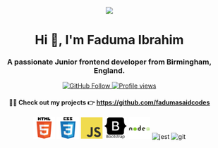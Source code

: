 <p align="center">
  <img width="auto" height="200" src="./img.png">
</p>
<h1 align="center">Hi 👋, I'm Faduma Ibrahim</h1>
<h3 align="center">A passionate Junior frontend developer from Birmingham, England.</h3>
<p align="center">
  <a href="https://github.com/fadumasaidcodes">
    <img src="https://img.shields.io/github/followers/fadumasaidcodes?label=Follow&style=social" alt="GitHub Follow">
  </a>
  <a href="https://github.com/fadumasaidcodes">
    <img src="https://komarev.com/ghpvc/?username=fadumasaidcodes&label=Profile%20views&color=0e75b6&style=flat" alt="Profile views">
  </a>
</p>
<h4 align="center">👩‍💻 Check out my projects 👉 <a href="https://github.com/fadumasaidcodes">https://github.com/fadumasaidcodes</a></h4>
<p align="center">
  <img src="https://raw.githubusercontent.com/devicons/devicon/master/icons/html5/html5-original-wordmark.svg" alt="html5" width="50" height="50"/>
  <img src="https://raw.githubusercontent.com/devicons/devicon/master/icons/css3/css3-original-wordmark.svg" alt="css3" width="50" height="50"/>
  <img src="https://raw.githubusercontent.com/devicons/devicon/master/icons/javascript/javascript-original.svg" alt="javascript" width="50" height="50"/>
  <img src="https://raw.githubusercontent.com/devicons/devicon/master/icons/bootstrap/bootstrap-plain-wordmark.svg" alt="bootstrap" width="50" height="50"/>
  <img src="https://raw.githubusercontent.com/devicons/devicon/master/icons/nodejs/nodejs-original-wordmark.svg" alt="nodejs" width="50" height="50"/>
  <img src="https://www.vectorlogo.zone/logos/jestjsio/jestjsio-icon.svg" alt="jest" width="50" height="50"/>
  <img src="https://www.vectorlogo.zone/logos/git-scm/git-scm-icon.svg" alt="git" width="50" height="50"/>
</p>
